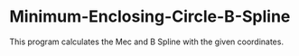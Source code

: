 # Minimum-Enclosing-Circle-B-Spline
This program calculates the Mec and B Spline with the given coordinates.
